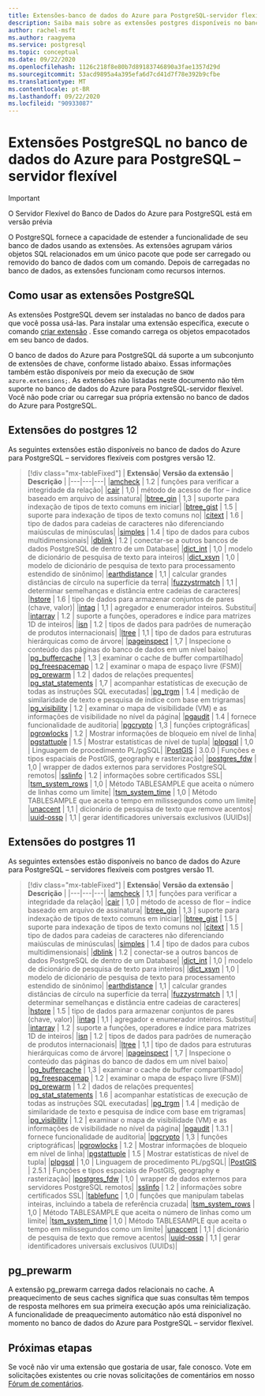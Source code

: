 ```yaml
---
title: Extensões-banco de dados do Azure para PostgreSQL-servidor flexível
description: Saiba mais sobre as extensões postgres disponíveis no banco de dados do Azure para PostgreSQL – servidor flexível
author: rachel-msft
ms.author: raagyema
ms.service: postgresql
ms.topic: conceptual
ms.date: 09/22/2020
ms.openlocfilehash: 1126c218f8e80b7d89183746890a3fae1357d29d
ms.sourcegitcommit: 53acd9895a4a395efa6d7cd41d7f78e392b9cfbe
ms.translationtype: MT
ms.contentlocale: pt-BR
ms.lasthandoff: 09/22/2020
ms.locfileid: "90933087"
---
```

# <a name="postgresql-extensions-in-azure-database-for-postgresql---flexible-server"></a>Extensões PostgreSQL no banco de dados do Azure para PostgreSQL – servidor flexível

> [!IMPORTANT]
> O Servidor Flexível do Banco de Dados do Azure para PostgreSQL está em versão prévia

O PostgreSQL fornece a capacidade de estender a funcionalidade de seu banco de dados usando as extensões. As extensões agrupam vários objetos SQL relacionados em um único pacote que pode ser carregado ou removido do banco de dados com um comando. Depois de carregadas no banco de dados, as extensões funcionam como recursos internos.

## <a name="how-to-use-postgresql-extensions"></a>Como usar as extensões PostgreSQL
As extensões PostgreSQL devem ser instaladas no banco de dados para que você possa usá-las. Para instalar uma extensão específica, execute o comando [criar extensão](https://www.postgresql.org/docs/current/sql-createextension.html) . Esse comando carrega os objetos empacotados em seu banco de dados.

O banco de dados do Azure para PostgreSQL dá suporte a um subconjunto de extensões de chave, conforme listado abaixo. Essas informações também estão disponíveis por meio da execução de `SHOW azure.extensions;`. As extensões não listadas neste documento não têm suporte no banco de dados do Azure para PostgreSQL-servidor flexível. Você não pode criar ou carregar sua própria extensão no banco de dados do Azure para PostgreSQL.


## <a name="postgres-12-extensions"></a>Extensões do postgres 12

As seguintes extensões estão disponíveis no banco de dados do Azure para PostgreSQL – servidores flexíveis com postgres versão 12. 

> [!div class="mx-tableFixed"]
> | **Extensão**| **Versão da extensão** | **Descrição** |
> |---|---|---|
> |[amcheck](https://www.postgresql.org/docs/12/amcheck.html)                    | 1.2             | funções para verificar a integridade da relação|
> |[cair](https://www.postgresql.org/docs/12/bloom.html)                    | 1,0             | método de acesso de flor – índice baseado em arquivo de assinatura|
> |[btree_gin](https://www.postgresql.org/docs/12/btree-gin.html)                    | 1,3             | suporte para indexação de tipos de texto comuns em iniciar|
> |[btree_gist](https://www.postgresql.org/docs/12/btree-gist.html)                   | 1.5             | suporte para indexação de tipos de texto comuns no|
> |[citext](https://www.postgresql.org/docs/12/citext.html)                       | 1.6             | tipo de dados para cadeias de caracteres não diferenciando maiúsculas de minúsculas|
> |[simples](https://www.postgresql.org/docs/12/cube.html)                         | 1.4             | tipo de dados para cubos multidimensionais|
> |[dblink](https://www.postgresql.org/docs/12/dblink.html)                       | 1.2             | conectar-se a outros bancos de dados PostgreSQL de dentro de um Database|
> |[dict_int](https://www.postgresql.org/docs/12/dict-int.html)                     | 1,0             | modelo de dicionário de pesquisa de texto para inteiros|
> |[dict_xsyn](https://www.postgresql.org/docs/12/dict-xsyn.html)                     | 1,0             | modelo de dicionário de pesquisa de texto para processamento estendido de sinônimo|
> |[earthdistance](https://www.postgresql.org/docs/12/earthdistance.html)                | 1,1             | calcular grandes distâncias de círculo na superfície da terra|
> |[fuzzystrmatch](https://www.postgresql.org/docs/12/fuzzystrmatch.html)                | 1,1             | determinar semelhanças e distância entre cadeias de caracteres|
> |[hstore](https://www.postgresql.org/docs/12/hstore.html)                       | 1.6             | tipo de dados para armazenar conjuntos de pares (chave, valor)|
> |[intag](https://www.postgresql.org/docs/12/intagg.html)                     | 1,1             | agregador e enumerador inteiros. Substituí|
> |[intarray](https://www.postgresql.org/docs/12/intarray.html)                     | 1.2             | suporte a funções, operadores e índice para matrizes 1D de inteiros|
> |[isn](https://www.postgresql.org/docs/12/isn.html)                          | 1.2             | tipos de dados para padrões de numeração de produtos internacionais|
> |[ltree](https://www.postgresql.org/docs/12/ltree.html)                        | 1,1             | tipo de dados para estruturas hierárquicas como de árvore|
> |[pageinspect](https://www.postgresql.org/docs/12/pageinspect.html)                        | 1,7             | Inspecione o conteúdo das páginas do banco de dados em um nível baixo|
> |[pg_buffercache](https://www.postgresql.org/docs/12/pgbuffercache.html)               | 1,3             | examinar o cache de buffer compartilhado|
> |[pg_freespacemap](https://www.postgresql.org/docs/12/pgfreespacemap.html)               | 1.2             | examinar o mapa de espaço livre (FSM)|
> |[pg_prewarm](https://www.postgresql.org/docs/12/pgprewarm.html)                   | 1.2             | dados de relações prequentes|
> |[pg_stat_statements](https://www.postgresql.org/docs/12/pgstatstatements.html)           | 1,7             | acompanhar estatísticas de execução de todas as instruções SQL executadas|
> |[pg_trgm](https://www.postgresql.org/docs/12/pgtrgm.html)                      | 1.4             | medição de similaridade de texto e pesquisa de índice com base em trigramas|
> |[pg_visibility](https://www.postgresql.org/docs/12/pgvisibility.html)                      | 1.2             | examinar o mapa de visibilidade (VM) e as informações de visibilidade no nível da página|
> |[pgaudit](https://www.pgaudit.org/)                     | 1.4             | fornece funcionalidade de auditoria|
> |[pgcrypto](https://www.postgresql.org/docs/12/pgcrypto.html)                     | 1,3             | funções criptográficas|
> |[pgrowlocks](https://www.postgresql.org/docs/12/pgrowlocks.html)                   | 1.2             | Mostrar informações de bloqueio em nível de linha|
> |[pgstattuple](https://www.postgresql.org/docs/12/pgstattuple.html)                  | 1.5             | Mostrar estatísticas de nível de tupla|
> |[plpgsql](https://www.postgresql.org/docs/12/plpgsql.html)                      | 1,0             | Linguagem de procedimento PL/pgSQL|
> |[PostGIS](https://www.postgis.net/)                      | 3.0.0           | Funções e tipos espaciais de PostGIS, geography e rasterização|
> |[postgres_fdw](https://www.postgresql.org/docs/12/postgres-fdw.html)                 | 1,0             | wrapper de dados externos para servidores PostgreSQL remotos|
> |[sslinfo](https://www.postgresql.org/docs/12/sslinfo.html)                    | 1.2             | informações sobre certificados SSL|
> |[tsm_system_rows](https://www.postgresql.org/docs/12/tsm-system-rows.html)                    | 1,0             |  Método TABLESAMPLE que aceita o número de linhas como um limite|
> |[tsm_system_time](https://www.postgresql.org/docs/12/tsm-system-time.html)                    | 1,0             |  Método TABLESAMPLE que aceita o tempo em milissegundos como um limite|
> |[unaccent](https://www.postgresql.org/docs/12/unaccent.html)                     | 1,1             | dicionário de pesquisa de texto que remove acentos|
> |[uuid-ossp](https://www.postgresql.org/docs/12/uuid-ossp.html)                    | 1,1             | gerar identificadores universais exclusivos (UUIDs)|

## <a name="postgres-11-extensions"></a>Extensões do postgres 11

As seguintes extensões estão disponíveis no banco de dados do Azure para PostgreSQL – servidores flexíveis com postgres versão 11. 

> [!div class="mx-tableFixed"]
> | **Extensão**| **Versão da extensão** | **Descrição** |
> |---|---|---|
> |[amcheck](https://www.postgresql.org/docs/11/amcheck.html)                    | 1,1             | funções para verificar a integridade da relação|
> |[cair](https://www.postgresql.org/docs/11/bloom.html)                    | 1,0             | método de acesso de flor – índice baseado em arquivo de assinatura|
> |[btree_gin](https://www.postgresql.org/docs/11/btree-gin.html)                    | 1,3             | suporte para indexação de tipos de texto comuns em iniciar|
> |[btree_gist](https://www.postgresql.org/docs/11/btree-gist.html)                   | 1.5             | suporte para indexação de tipos de texto comuns no|
> |[citext](https://www.postgresql.org/docs/11/citext.html)                       | 1.5             | tipo de dados para cadeias de caracteres não diferenciando maiúsculas de minúsculas|
> |[simples](https://www.postgresql.org/docs/11/cube.html)                         | 1.4             | tipo de dados para cubos multidimensionais|
> |[dblink](https://www.postgresql.org/docs/11/dblink.html)                       | 1.2             | conectar-se a outros bancos de dados PostgreSQL de dentro de um Database|
> |[dict_int](https://www.postgresql.org/docs/11/dict-int.html)                     | 1,0             | modelo de dicionário de pesquisa de texto para inteiros|
> |[dict_xsyn](https://www.postgresql.org/docs/11/dict-xsyn.html)                     | 1,0             | modelo de dicionário de pesquisa de texto para processamento estendido de sinônimo|
> |[earthdistance](https://www.postgresql.org/docs/11/earthdistance.html)                | 1,1             | calcular grandes distâncias de círculo na superfície da terra|
> |[fuzzystrmatch](https://www.postgresql.org/docs/11/fuzzystrmatch.html)                | 1,1             | determinar semelhanças e distância entre cadeias de caracteres|
> |[hstore](https://www.postgresql.org/docs/11/hstore.html)                       | 1.5             | tipo de dados para armazenar conjuntos de pares (chave, valor)|
> |[intag](https://www.postgresql.org/docs/11/intagg.html)                     | 1,1             | agregador e enumerador inteiros. Substituí|
> |[intarray](https://www.postgresql.org/docs/11/intarray.html)                     | 1.2             | suporte a funções, operadores e índice para matrizes 1D de inteiros|
> |[isn](https://www.postgresql.org/docs/11/isn.html)                          | 1.2             | tipos de dados para padrões de numeração de produtos internacionais|
> |[ltree](https://www.postgresql.org/docs/11/ltree.html)                        | 1,1             | tipo de dados para estruturas hierárquicas como de árvore|
> |[pageinspect](https://www.postgresql.org/docs/11/pageinspect.html)                        | 1,7             | Inspecione o conteúdo das páginas do banco de dados em um nível baixo|
> |[pg_buffercache](https://www.postgresql.org/docs/11/pgbuffercache.html)               | 1,3             | examinar o cache de buffer compartilhado|
> |[pg_freespacemap](https://www.postgresql.org/docs/11/pgfreespacemap.html)               | 1.2             | examinar o mapa de espaço livre (FSM)|
> |[pg_prewarm](https://www.postgresql.org/docs/11/pgprewarm.html)                   | 1.2             | dados de relações prequentes|
> |[pg_stat_statements](https://www.postgresql.org/docs/11/pgstatstatements.html)           | 1.6             | acompanhar estatísticas de execução de todas as instruções SQL executadas|
> |[pg_trgm](https://www.postgresql.org/docs/11/pgtrgm.html)                      | 1.4             | medição de similaridade de texto e pesquisa de índice com base em trigramas|
> |[pg_visibility](https://www.postgresql.org/docs/11/pgvisibility.html)                      | 1.2             | examinar o mapa de visibilidade (VM) e as informações de visibilidade no nível da página|
> |[pgaudit](https://www.pgaudit.org/)                     | 1.3.1             | fornece funcionalidade de auditoria|
> |[pgcrypto](https://www.postgresql.org/docs/11/pgcrypto.html)                     | 1,3             | funções criptográficas|
> |[pgrowlocks](https://www.postgresql.org/docs/11/pgrowlocks.html)                   | 1.2             | Mostrar informações de bloqueio em nível de linha|
> |[pgstattuple](https://www.postgresql.org/docs/11/pgstattuple.html)                  | 1.5             | Mostrar estatísticas de nível de tupla|
> |[plpgsql](https://www.postgresql.org/docs/11/plpgsql.html)                      | 1,0             | Linguagem de procedimento PL/pgSQL|
> |[PostGIS](https://www.postgis.net/)                      | 2.5.1           | Funções e tipos espaciais de PostGIS, geography e rasterização|
> |[postgres_fdw](https://www.postgresql.org/docs/11/postgres-fdw.html)                 | 1,0             | wrapper de dados externos para servidores PostgreSQL remotos|
> |[sslinfo](https://www.postgresql.org/docs/11/sslinfo.html)                    | 1.2             | informações sobre certificados SSL|
> |[tablefunc](https://www.postgresql.org/docs/11/tablefunc.html)                    | 1,0             | funções que manipulam tabelas inteiras, incluindo a tabela de referência cruzada|
> |[tsm_system_rows](https://www.postgresql.org/docs/11/tsm-system-rows.html)                    | 1,0             |  Método TABLESAMPLE que aceita o número de linhas como um limite|
> |[tsm_system_time](https://www.postgresql.org/docs/11/tsm-system-time.html)                    | 1,0             |  Método TABLESAMPLE que aceita o tempo em milissegundos como um limite|
> |[unaccent](https://www.postgresql.org/docs/11/unaccent.html)                     | 1,1             | dicionário de pesquisa de texto que remove acentos|
> |[uuid-ossp](https://www.postgresql.org/docs/11/uuid-ossp.html)                    | 1,1             | gerar identificadores universais exclusivos (UUIDs)|


## <a name="pg_prewarm"></a>pg_prewarm

A extensão pg_prewarm carrega dados relacionais no cache. A preaquecimento de seus caches significa que suas consultas têm tempos de resposta melhores em sua primeira execução após uma reinicialização. A funcionalidade de preaquecimento automático não está disponível no momento no banco de dados do Azure para PostgreSQL – servidor flexível.


## <a name="next-steps"></a>Próximas etapas

Se você não vir uma extensão que gostaria de usar, fale conosco. Vote em solicitações existentes ou crie novas solicitações de comentários em nosso [Fórum de comentários](https://feedback.azure.com/forums/597976-azure-database-for-postgresql).